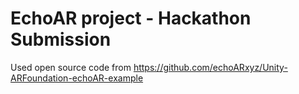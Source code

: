 # EchoAR project - Hackathon Submission

Used open source code from https://github.com/echoARxyz/Unity-ARFoundation-echoAR-example
